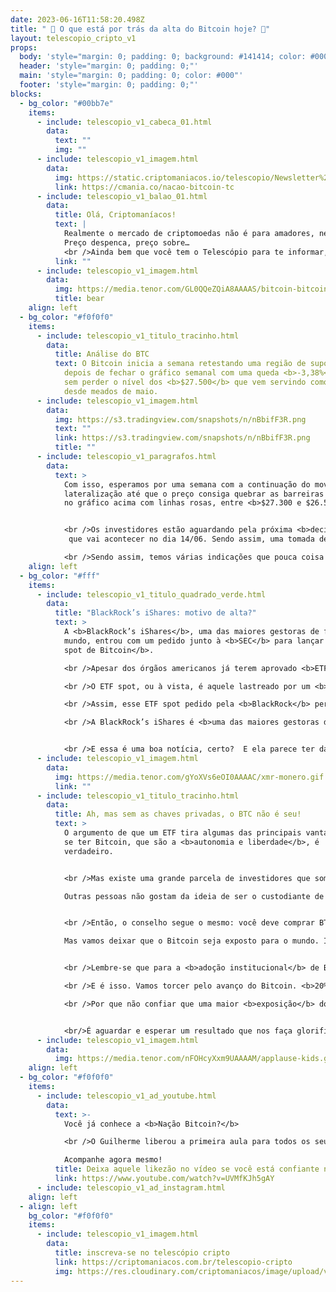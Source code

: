 ```yaml
---
date: 2023-06-16T11:58:20.498Z
title: " 🤔 O que está por trás da alta do Bitcoin hoje? 🤔"
layout: telescopio_cripto_v1
props:
  body: 'style="margin: 0; padding: 0; background: #141414; color: #000"'
  header: 'style="margin: 0; padding: 0;"'
  main: 'style="margin: 0; padding: 0; color: #000"'
  footer: 'style="margin: 0; padding: 0;"'
blocks:
  - bg_color: "#00bb7e"
    items:
      - include: telescopio_v1_cabeca_01.html
        data:
          text: ""
          img: ""
      - include: telescopio_v1_imagem.html
        data:
          img: https://static.criptomaniacos.io/telescopio/Newsletter%20-%20VAGAS%20ABERTAS.png
          link: https://cmania.co/nacao-bitcoin-tc
      - include: telescopio_v1_balao_01.html
        data:
          title: Olá, Criptomaníacos!
          text: |
            Realmente o mercado de criptomoedas não é para amadores, né?
            Preço despenca, preço sobre…
            <br />Ainda bem que você tem o Telescópio para te informar, né?
          link: ""
      - include: telescopio_v1_imagem.html
        data:
          img: https://media.tenor.com/GL0QQeZQiA8AAAAS/bitcoin-bitcoin-coaster.gif
          title: bear
    align: left
  - bg_color: "#f0f0f0"
    items:
      - include: telescopio_v1_titulo_tracinho.html
        data:
          title: Análise do BTC
          text: O Bitcoin inicia a semana retestando uma região de suporte importante,
            depois de fechar o gráfico semanal com uma queda <b>-3,38%</b>, mas
            sem perder o nível dos <b>$27.500</b> que vem servindo como apoio
            desde meados de maio.
      - include: telescopio_v1_imagem.html
        data:
          img: https://s3.tradingview.com/snapshots/n/nBbifF3R.png
          text: ""
          link: https://s3.tradingview.com/snapshots/n/nBbifF3R.png
          title: ""
      - include: telescopio_v1_paragrafos.html
        data:
          text: >
            Com isso, esperamos por uma semana com a continuação do movimento de
            lateralização até que o preço consiga quebrar as barreiras marcadas
            no gráfico acima com linhas rosas, entre <b>$27.300 e $26.500</b>.


            <br />Os investidores estão aguardando pela próxima <b>decisão de juros</b>
             que vai acontecer no dia 14/06. Sendo assim, uma tomada de decisão quanto a esse rompimento não deve acontecer antes disso. Além disso, nessa semana não serão divulgados dados econômicos que podem fazer preço nas criptos.

            <br />Sendo assim, temos várias indicações que pouca coisa pode mudar durante a semana e as probabilidades maiores são de <b>continuação da lateralização</b>.
    align: left
  - bg_color: "#fff"
    items:
      - include: telescopio_v1_titulo_quadrado_verde.html
        data:
          title: "BlackRock’s iShares: motivo de alta?"
          text: >
            A <b>BlackRock’s iShares</b>, uma das maiores gestoras de fundos do
            mundo, entrou com um pedido junto à <b>SEC</b> para lançar um <b>ETF
            spot de Bitcoin</b>. 

            <br />Apesar dos órgãos americanos já terem aprovado <b>ETFs de contratos futuros</b> de Bitcoin, várias tentativas de outras empresas de lançar um ETF de Bitcoin spot fracassaram.

            <br />O ETF spot, ou à vista, é aquele lastreado por um <b>bitcoin real</b>, já o ETF de contratos futuros são lastreados por <b>derivativos</b> (neste caso – contratos futuros de bitcoin).Os contratos futuros de Bitcoin são acordos para comprar ou vender uma quantidade de Bitcoin em uma data futura por um preço específico.

            <br />Assim, esse ETF spot pedido pela <b>BlackRock</b> permitiria aos investidores comprar e vender ativos que representam o <b>valor atual do Bitcoin</b>, sem ter que comprar a criptomoeda diretamente. Isso tornaria o investimento em Bitcoin mais acessível e fácil para muitos investidores.

            <br />A BlackRock’s iShares é <b>uma das maiores gestoras de fundos do mundo</b> e sua entrada no mercado de criptomoedas pode ser vista como um sinal de que o mercado está <b>amadurecendo e se tornando mais aceito</b> pelos investidores tradicionais.


            <br />E essa é uma boa notícia, certo?  E ela parece ter dado uma aquecida no mercado cripto, que estava desanimado nos últimos dias…
      - include: telescopio_v1_imagem.html
        data:
          img: https://media.tenor.com/gYoXVs6eOI0AAAAC/xmr-monero.gif
          link: ""
      - include: telescopio_v1_titulo_tracinho.html
        data:
          title: Ah, mas sem as chaves privadas, o BTC não é seu!
          text: >
            O argumento de que um ETF tira algumas das principais vantagens de
            se ter Bitcoin, que são a <b>autonomia e liberdade</b>, é
            verdadeiro.


            <br />Mas existe uma grande parcela de investidores que somente irão investir em <b>fundos regulados</b>.

            Outras pessoas não gostam da ideia de ser o custodiante de seus próprios ativos. Acredite, tem doido pra tudo nesse mundo… 😅


            <br />Então, o conselho segue o mesmo: você deve comprar BTC e mandar para a sua carteira… 

            Mas vamos deixar que o Bitcoin seja exposto para o mundo. Isso é bom. Muitas pessoas irão começar a entender mais e aprender a <b>filosofia do Bitcoin</b> após adquiri-lo de formas tradicionais.


            <br />Lembre-se que para a <b>adoção institucional</b> de Bitcoin, os meios regulados podem ser uma das poucas soluções. Fica difícil confiar que num CEO que possui uma wallet <b>na sua gaveta</b> com todos os BTCs de uma empresa, né?

            <br />E é isso. Vamos torcer pelo avanço do Bitcoin. <b>20%</b> dos americanos já estão expostos às criptomoedas? Quem sabe a aprovação deste ETF não seja um <b>impulsionador</b> de novos Bitcoiners?

            <br />Por que não confiar que uma maior <b>exposição</b> do Bitcoin vai ajudar a espalhar a sua real filosofia para o resto dos EUA?


            <br/>É aguardar e esperar um resultado que nos faça glorificar de pé!
      - include: telescopio_v1_imagem.html
        data:
          img: https://media.tenor.com/nFOHcyXxm9UAAAAM/applause-kids.gif
    align: left
  - bg_color: "#f0f0f0"
    items:
      - include: telescopio_v1_ad_youtube.html
        data:
          text: >-
            Você já conhece a <b>Nação Bitcoin?</b>

            <br />O Guilherme liberou a primeira aula para todos os seus seguidores! 

            Acompanhe agora mesmo!
          title: Deixa aquele likezão no vídeo se você está confiante no BTC!
          link: https://www.youtube.com/watch?v=UVMfKJh5gAY
      - include: telescopio_v1_ad_instagram.html
    align: left
  - align: left
    bg_color: "#f0f0f0"
    items:
      - include: telescopio_v1_imagem.html
        data:
          title: inscreva-se no telescópio cripto
          link: https://criptomaniacos.com.br/telescopio-cripto
          img: https://res.cloudinary.com/criptomaniacos/image/upload/v1662133224/telescopio/inscreva-se-telescopio.png
---
```

